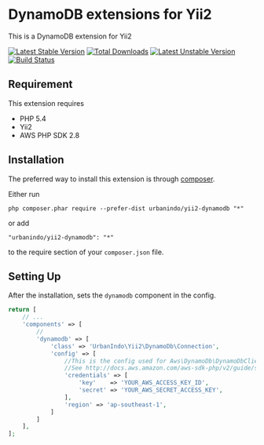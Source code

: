 # DynamoDB extensions for Yii2

This is a DynamoDB extension for Yii2


[![Latest Stable Version](https://poser.pugx.org/urbanindo/yii2-dynamodb/v/stable.svg)](https://packagist.org/packages/urbanindo/yii2-queue)
[![Total Downloads](https://poser.pugx.org/urbanindo/yii2-dynamodb/downloads.svg)](https://packagist.org/packages/urbanindo/yii2-queue)
[![Latest Unstable Version](https://poser.pugx.org/urbanindo/yii2-dynamodb/v/unstable.svg)](https://packagist.org/packages/urbanindo/yii2-queue)
[![Build Status](https://travis-ci.org/urbanindo/yii2-dynamodb.svg)](https://travis-ci.org/urbanindo/yii2-queue)

## Requirement

This extension requires
- PHP 5.4
- Yii2
- AWS PHP SDK 2.8

## Installation

The preferred way to install this extension is through [composer](http://getcomposer.org/download/).

Either run

```
php composer.phar require --prefer-dist urbanindo/yii2-dynamodb "*"
```

or add

```
"urbanindo/yii2-dynamodb": "*"
```

to the require section of your `composer.json` file.

## Setting Up

After the installation, sets the `dynamodb` component in the config.

```php
return [
    // ...
    'components' => [
        //
        'dynamodb' => [
            'class' => 'UrbanIndo\Yii2\DynamoDb\Connection',
            'config' => [
                //This is the config used for Aws\DynamoDb\DynamoDbClient::factory()
                //See http://docs.aws.amazon.com/aws-sdk-php/v2/guide/service-dynamodb.html#factory-method
                'credentials' => [
                    'key'    => 'YOUR_AWS_ACCESS_KEY_ID',
                    'secret' => 'YOUR_AWS_SECRET_ACCESS_KEY',
                ],
                'region' => 'ap-southeast-1',
            ]
        ]
    ],
];
```

